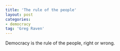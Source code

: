 ```yaml
---
title: 'The rule of the people'
layout: post
categories:
- democracy
tag: 'Greg Raven'
---
```


Democracy is the rule of the people, right or wrong.
